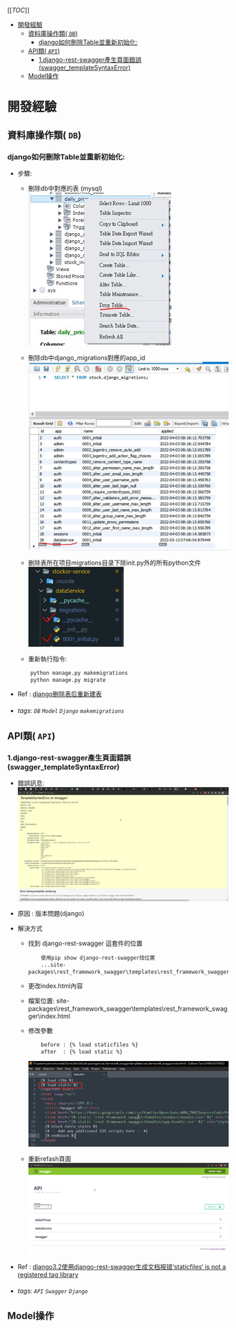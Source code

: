 [[_TOC_]]
- [開發經驗](#開發經驗)
  - [資料庫操作類( `DB`)](#資料庫操作類-db)
    - [django如何刪除Table並重新初始化:](#django如何刪除table並重新初始化)
  - [API類( `API`)](#api類-api)
    - [1.django-rest-swagger產生頁面錯誤(swagger_templateSyntaxError)](#1django-rest-swagger產生頁面錯誤swagger_templatesyntaxerror)
  - [Model操作](#model操作)


# 開發經驗
## 資料庫操作類( `DB`)

### django如何刪除Table並重新初始化:

- 步驟:
    - 刪除db中對應的表 (mysql)
    ![django_problem_1_dropTable](../img/django_db_problem_1_dropTable.JPG)

    - 刪除db中django_migrations對應的app_id    
    ![django_db_problem_1_dropMigrationsAppId](../img/django_db_problem_1_dropMigrationsAppId.JPG)

    - 删除表所在项目migrations目录下除init.py外的所有python文件
    ![django_db_problem_1_removeFile](../img/django_db_problem_1_removeFile.JPG)
    - 重新執行指令:
    ```
        python manage.py makemigrations
        python manage.py migrate
    ```
        
- Ref : [django删除表后重新建表](https://blog.csdn.net/u011996193/article/details/105811769?spm=1001.2101.3001.6650.4&utm_medium=distribute.pc_relevant.none-task-blog-2%7Edefault%7ECTRLIST%7Edefault-4-105811769-blog-102973565.pc_relevant_default&depth_1-utm_source=distribute.pc_relevant.none-task-blog-2%7Edefault%7ECTRLIST%7Edefault-4-105811769-blog-102973565.pc_relevant_default&utm_relevant_index=7)
- ###### tags: `DB` `Model` `Django` `makemigrations`

## API類( `API`)
### 1.django-rest-swagger產生頁面錯誤(swagger_templateSyntaxError)
- 錯誤訊息:
    ![django_api_problem_1swagger_templateSyntaxError](../img/\django_api_problem_1_swagger_templateSyntaxError.png)

- 原因 : 版本問題(django)
- 解決方式
    - 找到 django-rest-swagger 這套件的位置
        ```
            使用pip show django-rest-swagger找位置
            ...site-packages\rest_framework_swagger\templates\rest_framework_swagger
        ```
    - 更改index.html內容
    - 檔案位置:
        site-packages\rest_framework_swagger\templates\rest_framework_swagger\index.html
    - 修改參數
         ```
             before : {% load staticfiles %}
             after  : {% load static %}
         ```
         ![django_api_problem_1_swagger_index_syntaxerror_fix](../img/django_api_problem_1_swagger_index_syntaxerror_fix.png)

    - 重新refash頁面
        ![django_api_problem_1_swagger_templateSyntaxError_finish](../img/django_api_problem_1_swagger_templateSyntaxError_finish.png)

- Ref : [django3.2使用django-rest-swagger生成文档报错‘staticfiles‘ is not a registered tag library](https://blog.csdn.net/qq_39248122/article/details/117563521)
- ###### tags: `API` `Swagger` `Django`


## Model操作


